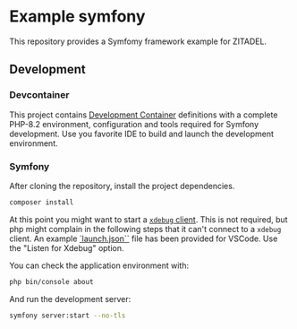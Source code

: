 # Example symfony

This repository provides a Symfomy framework example for ZITADEL.

## Development

### Devcontainer

This project contains [Development Container](https://containers.dev/) definitions with a complete PHP-8.2 environment, configuration and tools required for Symfony development.
Use you favorite IDE to build and launch the development environment.

### Symfony

After cloning the repository, install the project dependencies.

```bash
composer install
```

At this point you might want to start a [`xdebug` client](https://xdebug.org/docs/step_debug#clients).
This is not required, but php might complain in the following steps that it can't connect to a `xdebug` client.
An example [`launch.json``](.vscode/launch.json) file has been provided for VSCode. Use the "Listen for Xdebug" option.

You can check the application environment with:

```bash
php bin/console about
```

And run the development server:

```bash
symfony server:start --no-tls
```
